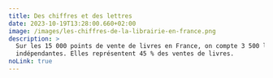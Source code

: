 ```yaml
---
title: Des chiffres et des lettres
date: 2023-10-19T13:28:00.660+02:00
image: /images/les-chiffres-de-la-librairie-en-france.png
description: >
  Sur les 15 000 points de vente de livres en France, on compte 3 500 librairies
  indépendantes. Elles représentent 45 % des ventes de livres.
noLink: true
---
```




